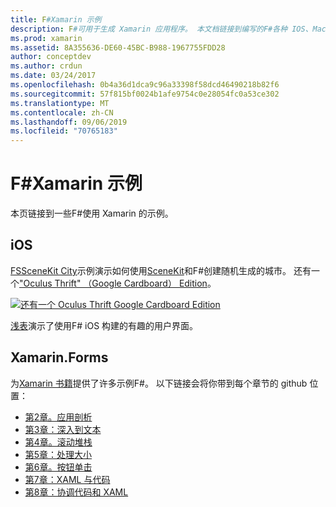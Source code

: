 ```yaml
---
title: F#Xamarin 示例
description: F#可用于生成 Xamarin 应用程序。 本文档链接到编写的F#各种 IOS、Mac 和 Xamarin 示例 xamarin 应用程序项目。
ms.prod: xamarin
ms.assetid: 8A355636-DE60-45BC-B988-1967755FDD28
author: conceptdev
ms.author: crdun
ms.date: 03/24/2017
ms.openlocfilehash: 0b4a36d1dca9c96a33398f58dcd46490218b82f6
ms.sourcegitcommit: 57f815bf0024b1afe9754c0e28054fc0a53ce302
ms.translationtype: MT
ms.contentlocale: zh-CN
ms.lasthandoff: 09/06/2019
ms.locfileid: "70765183"
---
```

# <a name="f-samples-for-xamarin"></a>F#Xamarin 示例

本页链接到一些F#使用 Xamarin 的示例。

## <a name="ios"></a>iOS

[FSSceneKit City](https://docs.microsoft.com/samples/xamarin/ios-samples/ios8-fsscenekit/)示例演示如何使用[SceneKit](xref:SceneKit)和F#创建随机生成的城市。 还有一个["Oculus Thrift" （Google Cardboard） Edition](https://docs.microsoft.com/samples/xamarin/ios-samples/ios8-scenekitfsharp/)。

[![还有一个 Oculus Thrift Google Cardboard Edition](samples-images/fxscenekit-sml.png)](samples-images/fxscenekit.png#lightbox)

[浅表](https://github.com/dvdsgl/shallow)演示了使用F# iOS 构建的有趣的用户界面。

## <a name="xamarinforms"></a>Xamarin.Forms

为[Xamarin 书籍](~/xamarin-forms/creating-mobile-apps-xamarin-forms/index.md)提供了许多示例F#。 以下链接会将你带到每个章节的 github 位置：

- [第2章。应用剖析](https://github.com/xamarin/xamarin-forms-book-samples/tree/master/Chapter02/FS)
- [第3章：深入到文本](https://github.com/xamarin/xamarin-forms-book-samples/tree/master/Chapter03/FS)
- [第4章。滚动堆栈](https://github.com/xamarin/xamarin-forms-book-samples/tree/master/Chapter04/FS)
- [第5章：处理大小](https://github.com/xamarin/xamarin-forms-book-samples/tree/master/Chapter05/FS)
- [第6章。按钮单击](https://github.com/xamarin/xamarin-forms-book-samples/tree/master/Chapter06/FS)
- [第7章：XAML 与代码](https://github.com/xamarin/xamarin-forms-book-samples/tree/master/Chapter07/FS/CodePlusXaml)
- [第8章：协调代码和 XAML](https://github.com/xamarin/xamarin-forms-book-samples/tree/master/Chapter08/FS/XamlKeypad)
